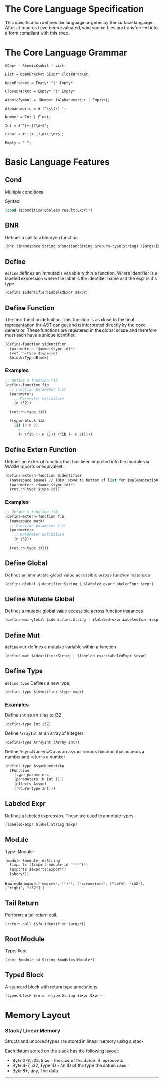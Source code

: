 # The Core Language Specification

This specification defines the language targeted by the surface language. After all macros have been evaluated, void source files are transformed into a form compliant with this spec.

# The Core Language Grammar

```ebnf
SExpr = AtomicSymbol | List;

List = OpenBracket SExpr* CloseBracket;

OpenBracket = Empty* "(" Empty*

CloseBracket = Empty* ")" Empty*

AtomicSymbol = !Number (Alphanumeric+ | Empty+);

Alphanumeric = #'[^\s\(\)]';

Number = Int | Float;

Int = #'^[+-]?\d+$';

Float = #'^[+-]?\d+\.\d+$';

Empty = " ";
```

# Basic Language Features

## Cond

Multiple conditions

Syntax:

```lisp
(cond ($condition:Boolean result:Expr)*)
```

## BNR

Defines a call to a binaryen function

```lisp
(bnr ($namespace:String $function:String $return-type:String) ($args:Expr*))
```

## Define

`define` defines an immutable variable within a function. Where identifier is a labeled expression where the label is the identifier name and the expr is it's type.

```lisp
(define $identifier:LabeledExpr $expr)
```

## Define Function

The final function definition. This function is as close to the
final representation the AST can get and is interpreted directly
by the code generator. These functions are registered in the
global scope and therefore must each have a unique identifier.

```lisp
(define-function $identifier
  (parameters ($name $type-id)*)
  (return-type $type-id)
  $block:TypedBlock)
```

### Examples

```lisp
;; Define a function fib
(define-function fib
  ;; Function parameter list
  (parameters
    ;; Parameter definition
    (n i32))

  (return-type i32)

  (typed-block i32
    (if (< n 2)
      n
      (+ (fib (- n 1))) (fib (- n 2)))))
```

## Define Extern Function

Defines an external function that has been imported into the module via WASM imports or equivalent.

```lisp
(define-extern-function $identifier
  (namespace $name) // TODO: Move to bottom of list for implementation simplicity.
  (parameters ($name $type-id)*)
  (return-type $type-id))
```

### Examples

```lisp
;; Define a function fib
(define-extern-function fib
  (namespace math)
  ;; Function parameter list
  (parameters
    ;; Parameter definition
    (n i32))

  (return-type i32))
```

## Define Global

Defines an immutable global value accessible across function instances

```lisp
(define-global $identifier:String | $labeled-expr:LabeledExpr $expr)
```

## Define Mutable Global

Defines a mutable global value accessible across function instances

```lisp
(define-mut-global $identifier:String | $labeled-expr:LabeledExpr $expr)
```

## Define Mut

`define-mut` defines a mutable variable within a function

```lisp
(define-mut $identifier:String | $labeled-expr:LabeledExpr $expr)
```

## Define Type

`define type` Defines a new type,

```lisp
(define-type $identifier $type-expr)
```

### Examples

Define `Int` as an alias to i32

```lisp
(define-type Int i32)
```

Define `ArrayInt` as an array of integers

```lisp
(define-type ArrayInt (Array Int))
```

Define AsyncNumericOp as an asynchronous function that accepts a number and returns a number

```lisp
(define-type AsyncNumericOp
  (Function
    (type-parameters)
    (parameters (n Int ()))
    (effects Async)
    (return-type Int)))
```

## Labeled Expr

Defines a labeled expression. These are used to annotate types

```lisp
(labeled-expr $label:String $exp)
```

## Module

Type: Module

```lisp
(module $module-id:String
  (imports ($import-module-id "***")*)
  (exports $exports:Export*)
  ($body*))
```

Example export `["export", "'<'", ["parameters", ["left", "i32"], ["right", "i32"]]]`

## Tail Return

Performs a tail return call.

```lisp
(return-call ($fn-identifier $args*))
```

## Root Module

Type: Root

```lisp
(root $module-id:String $modules:Module*)
```

## Typed Block

A standard block with return type annotations

```lisp
(typed-block $return-type:String $expr:Expr*)
```

# Memory Layout

### Stack / Linear Memory

Structs and unboxed types are stored in linear memory using a stack.

Each datum stored on the stack has the following layout:

- Byte 0-3, i32, Size - the size of the datum it represents
- Byte 4-7, i32, Type ID - An ID of the type the datum uses
- Byte 8+, any, The data.

---
